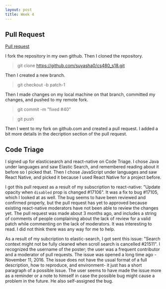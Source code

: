 ```yaml
---
layout: post
title: Week 4
---
```


## Pull Request

 [Pull request](https://github.com/joannakl/cs480_s18/pull/47)

I fork the repository in my own github. Then I cloned the repository.

> git clone https://github.com/suyasha0/cs480_s18.git

Then I created a new branch. 

> git checkout -b patch-1

Then I made changes on my local machine on that branch, committed my changes, and pushed to my remote fork.

> git commit -m "fixed #40"  

> git push

Then I went to my fork on github.com and created a pull request. I added a bit more details in the decription section of the pull request.

## Code Triage

I signed up for elasticsearch and react-native on Code Triage. I chose Java under languages and saw Elastic Search, and remembered reading about it before so I picked that. Then I chose JavaScript under languages and saw React Native, and picked it because I used React Native for a project before. 

I got this pull request as a result of my subscription to react-native: "Update opacity when `disabled` prop is changed #17106". It was a fix to bug #17105, which I looked at as well. The bug seems to have been reviewed and confirmed properly, but the pull request has yet to approved because existing react-native moderators have not been able to review the changes yet. The pull request was made about 3 months ago, and includes a string of comments of people complaining about the lack of review for a valid patch while commenting on the lack of moderators. It was interesting to read. I did not think there was any way for me to help.

As a result of my subcription to elastic-search, I got sent this issue: "Search context might not be fully cleaned when scroll search is cancelled #21511". I recognized the username of the poster; the user was a frequent contributor and a moderator of pull requests. The issue was opened a long time ago - November 11, 2016. The issue does not have the usual format of a full description, how to reproduce, and environment- it just has a short paragraph of a possible issue. The user seems to have made the issue more as a reminder or a note to himself in case the possible bug might cause a problem in the future. He also self-assigned the bug. 


<!--1) Post the link to the pull request that you submitted. Describe step by step what you did to complete the fix and the pull request. You should specifiy all git commands you executed and any other steps that were required. (Basically describe what you did from the momemnt you got the issue to be fixed assigned to you, untill you submitted the pull request). 

2) Describe your code triage experience so far. List the projects that you selected when you signed up for the website. Specify the bugs/issues that you examined based on the emails that you got from the CodeTriage website (if you have not gotten any emails, then change your settings so you start receiving them). For each bug/issue that you examined describe what you thought about it (even if you did not end up taking any action on the bug/issue itself). -->
